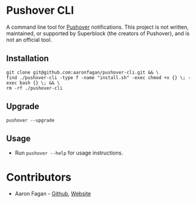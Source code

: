 # Pushover CLI
A command line tool for [Pushover](https://pushover.net/) notifications. This project is not written, maintained, or supported by Superblock (the creators of Pushover), and is not an official tool.


## Installation
```
git clone git@github.com:aaronfagan/pushover-cli.git && \
find ./pushover-cli -type f -name "install.sh" -exec chmod +x {} \; -exec bash {} \; && \
rm -rf ./pushover-cli
```

## Upgrade
```
pushover --upgrade
```

## Usage
- Run `pushover --help` for usage instructions.

# Contributors
* Aaron Fagan - [Github](https://github.com/aaronfagan), [Website](https://www.aaronfagan.ca/)
